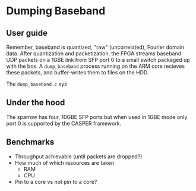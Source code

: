 # Dumping Baseband

## User guide

Remember, baseband is quantized, "raw" (uncorrelated), Fourier domain data. After quantization and packetization, the FPGA streams baseband UDP packets on a 1GBE link from SFP port 0 to a small switch packaged up with the box. A `dump_baseband` process running on the ARM core recieves these packets, and buffer-writes them to files on the HDD. 

The `dump_baseband.c` xyz

## Under the hood 

The sparrow has four, 10GBE SFP ports but when used in 1GBE mode only port 0 is supported by the CASPER framework. 

## Benchmarks

- Throughput achievable (until packets are dropped?)
- How much of which resources are taken
    - RAM
    - CPU
- Pin to a core vs not pin to a core? 


